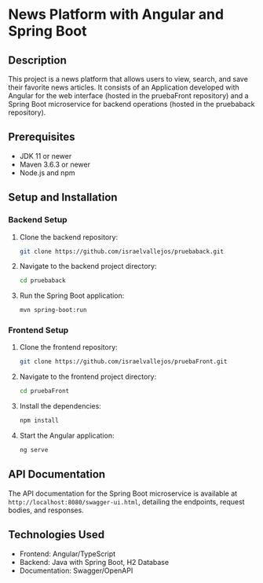 # News Platform with Angular and Spring Boot

## Description

This project is a news platform that allows users to view, search, and save their favorite news articles. It consists of an Application developed with Angular for the web interface (hosted in the pruebaFront repository) and a Spring Boot microservice for backend operations (hosted in the pruebaback repository).

## Prerequisites

- JDK 11 or newer
- Maven 3.6.3 or newer
- Node.js and npm

## Setup and Installation

### Backend Setup
1. Clone the backend repository:
    ```sh
    git clone https://github.com/israelvallejos/pruebaback.git
    ```
2. Navigate to the backend project directory:
    ```sh
    cd pruebaback
    ```
3. Run the Spring Boot application:
    ```sh
    mvn spring-boot:run
    ```

### Frontend Setup
1. Clone the frontend repository:
    ```sh
    git clone https://github.com/israelvallejos/pruebaFront.git
    ```
2. Navigate to the frontend project directory:
    ```sh
    cd pruebaFront
    ```
3. Install the dependencies:
    ```sh
    npm install
    ```
4. Start the Angular application:
    ```sh
    ng serve
    ```

## API Documentation

The API documentation for the Spring Boot microservice is available at `http://localhost:8080/swagger-ui.html`, detailing the endpoints, request bodies, and responses.

## Technologies Used

- Frontend: Angular/TypeScript
- Backend: Java with Spring Boot, H2 Database
- Documentation: Swagger/OpenAPI

